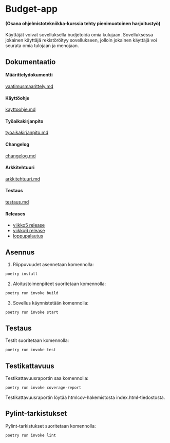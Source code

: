 # **Budget-app**
#### (Osana ohjelmistotekniikka-kurssia tehty pienimuotoinen harjoitustyö)

Käyttäjät voivat sovelluksella budjetoida omia kulujaan. Sovelluksessa jokainen käyttäjä rekistöröityy sovellukseen, jolloin jokainen käyttäjä voi seurata omia tulojaan ja menojaan.
## Dokumentaatio
#### Määrittelydokumentti 
[vaatimusmaarittely.md](https://github.com/sannituomisto/ot-harjoitustyo/blob/master/budget-app/dokumentaatio/vaatimusmaarittely.md)
#### Käyttöohje
[kayttoohje.md](https://github.com/sannituomisto/ot-harjoitustyo/blob/master/budget-app/dokumentaatio/kayttoohje.md)
#### Työaikakirjanpito
[tyoaikakirjanpito.md](https://github.com/sannituomisto/ot-harjoitustyo/blob/master/budget-app/dokumentaatio/tyoaikakirjanpito.md)
#### Changelog
[changelog.md](https://github.com/sannituomisto/ot-harjoitustyo/blob/master/budget-app/dokumentaatio/changelog.md)
#### Arkkitehtuuri
[arkkitehtuuri.md](https://github.com/sannituomisto/ot-harjoitustyo/blob/master/budget-app/dokumentaatio/arkkitehtuuri.md)
#### Testaus
[testaus.md](https://github.com/sannituomisto/ot-harjoitustyo/blob/master/budget-app/dokumentaatio/testausdok.md)
#### Releases
- [viikko5 release](https://github.com/sannituomisto/ot-harjoitustyo/releases/tag/viikko5)
- [viikko6 release](https://github.com/sannituomisto/ot-harjoitustyo/releases/tag/viikko6)
- [loppupalautus](https://github.com/sannituomisto/ot-harjoitustyo/releases/tag/Loppupalautus)

## Asennus
1. Riippuvuudet asennetaan komennolla:
```bash
poetry install
```
2. Aloitustoimenpiteet suoritetaan komennolla:
```bash
poetry run invoke build
```
3. Sovellus käynnistetään komennolla:
```bash
poetry run invoke start
```
## Testaus
Testit suoritetaan komennolla:

```bash
poetry run invoke test
```
## Testikattavuus
Testikattavuusraportin saa komennolla:
```bash
poetry run invoke coverage-report
```
Testikattavuusraportin löytää htmlcov-hakemistosta index.html-tiedostosta.

## Pylint-tarkistukset
Pylint-tarkistukset suoritetaan komennolla:
```bash
poetry run invoke lint
```
